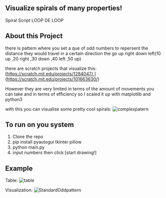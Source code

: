 ## Visualize spirals of many properties!
Spiral Script
LOOP DE LOOP

## About this Project
there is pattern where you set a que of odd numbers to repersent the distance they would travel in a certain direction the go up right down left(10 up ,20 right ,30 down ,40 left ,50 up)

there are scratch projects that visualize this: 
[[https://scratch.mit.edu/projects/1284047/ ](https://scratch.mit.edu/projects/101663630/)](https://scratch.mit.edu/projects/101663630/)
 
However they are very limited in terms of the amount of movements you can take and in terms of efficiency so I scaled it up with matplotlib and python3 

with this you can visualise some pretty cool spirals: ![complexpatern](https://github.com/BakedSoups/Visualize-Spirals/assets/97857268/882fa8dc-c923-406b-8ad5-b13a1bb504a9)

## To run on you system
1. Clone the repo
2. pip install pyautogui tkinter pillow 
3. python main.py
4. input numbers then click [start drawing!]


## Example 
Table: 
![table](https://github.com/BakedSoups/Visualize-Spirals/assets/97857268/937177cf-ae01-4f02-94b7-6a4a703b0ef0)

Visualization:
![StandardOddpattern](https://github.com/BakedSoups/Visualize-Spirals/assets/97857268/f23beb0a-19e0-4966-ab7f-decf7d574be0)

